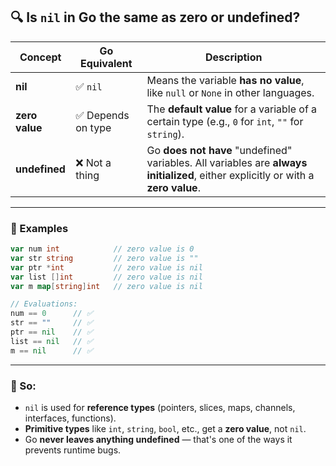 ## 🔍 Is `nil` in Go the same as zero or undefined?

| Concept       | Go Equivalent     | Description                                                                 |
|---------------|-------------------|-----------------------------------------------------------------------------|
| **nil**       | ✅ `nil`           | Means the variable **has no value**, like `null` or `None` in other languages. |
| **zero value**| ✅ Depends on type | The **default value** for a variable of a certain type (e.g., `0` for `int`, `""` for `string`). |
| **undefined** | ❌ Not a thing     | Go **does not have** "undefined" variables. All variables are **always initialized**, either explicitly or with a **zero value**. |

---

### 📌 Examples

```go
var num int            // zero value is 0
var str string         // zero value is ""
var ptr *int           // zero value is nil
var list []int         // zero value is nil
var m map[string]int   // zero value is nil

// Evaluations:
num == 0      // ✅
str == ""     // ✅
ptr == nil    // ✅
list == nil   // ✅
m == nil      // ✅
```

---

### 🧠 So:

- `nil` is used for **reference types** (pointers, slices, maps, channels, interfaces, functions).
- **Primitive types** like `int`, `string`, `bool`, etc., get a **zero value**, not `nil`.
- Go **never leaves anything undefined** — that's one of the ways it prevents runtime bugs.


